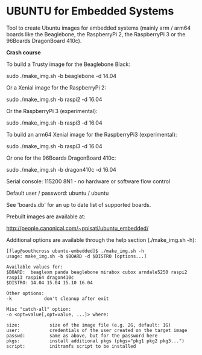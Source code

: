 # UBUNTU for Embedded Systems

Tool to create Ubuntu images for embedded systems (mainly arm / arm64 boards
like the Beaglebone, the RaspberryPi 2, the RaspberryPi 3 or the 96Boards
DragonBoard 410c).

**Crash course**

To build a Trusty image for the Beaglebone Black:

sudo ./make_img.sh -b beaglebone -d 14.04

Or a Xenial image for the RaspberryPi 2:

sudo ./make_img.sh -b raspi2 -d 16.04

Or the RaspberryPi 3 (experimental):

sudo ./make_img.sh -b raspi3 -d 16.04

To build an arm64 Xenial image for the RaspberryPi3 (experimental):

sudo ./make_img.sh -b raspi3 -d 16.04

Or one for the 96Boards DragonBoard 410c:

sudo ./make_img.sh -b dragon410c -d 16.04

Serial console: 115200 8N1 - no hardware or software flow control 

Default user / password: ubuntu / ubuntu

See 'boards.db' for an up to date list of supported boards.

Prebuilt images are available at:

http://people.canonical.com/~ppisati/ubuntu_embedded/

Additional options are available through the help section (./make_img.sh -h):

```
[flag@southcross ubuntu-embedded]$ ./make_img.sh -h
usage: make_img.sh -b $BOARD -d $DISTRO [options...]

Available values for:
$BOARD:  beaglexm panda beaglebone mirabox cubox arndale5250 raspi2 raspi3 raspi64 dragon410c
$DISTRO: 14.04 15.04 15.10 16.04

Other options:
-k            don't cleanup after exit

Misc "catch-all" option:
-o <opt=value[,opt=value, ...]> where:

size:			size of the image file (e.g. 2G, default: 1G)
user:			credentials of the user created on the target image
passwd:			same as above, but for the password here
pkgs:			install additional pkgs (pkgs="pkg1 pkg2 pkg3...")
script:			initramfs script to be installed
```
